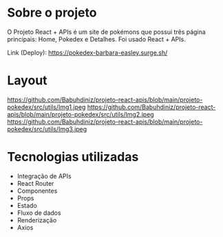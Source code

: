 # **Sobre o projeto**
O Projeto React + APIs é um site de pokémons que possui três página principais: Home, Pokedex e Detalhes. Foi usado React + APIs.

Link (Deploy): https://pokedex-barbara-easley.surge.sh/


# **Layout**
https://github.com/Babuhdiniz/projeto-react-apis/blob/main/projeto-pokedex/src/utils/Img1.jpeg
https://github.com/Babuhdiniz/projeto-react-apis/blob/main/projeto-pokedex/src/utils/Img2.jpeg
https://github.com/Babuhdiniz/projeto-react-apis/blob/main/projeto-pokedex/src/utils/Img3.jpeg


# **Tecnologias utilizadas**

- Integração de APIs
- React Router
- Componentes
- Props
- Estado
- Fluxo de dados
- Renderização
- Axios
